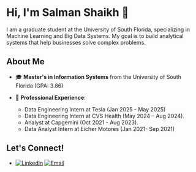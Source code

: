 # Hi, I'm Salman Shaikh 👋 
I am a graduate student at the University of South Florida, specializing in Machine Learning and Big Data Systems. My goal is to build analytical systems that help businesses solve complex problems.

## About Me

- 🎓 **Master's in Information Systems** from the University of South Florida (GPA: 3.86)

- 💼 **Professional Experience**:
  - Data Engineering Intern at Tesla (Jan 2025 - May 2025)
  - Data Engineering Intern at CVS Health (May 2024 – Aug 2024).
  - Analyst at Capgemini (Oct 2021 - Aug 2023).
  - Data Analyst Intern at Eicher Motores (Jan 2021- Sep 2021)

## Let's Connect!
- [![LinkedIn](https://img.shields.io/badge/-LinkedIn-0A66C2?logo=linkedin&logoColor=white&style=flat)](https://www.linkedin.com/in/salmanshaikh7)  [![Email](https://img.shields.io/badge/Email-salmanshaikh@usf.edu-blue?style=flat&logo=gmail&logoColor=white)](mailto:salmanshaikh@usf.edu)


